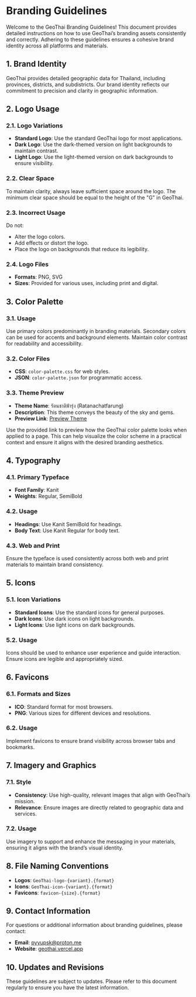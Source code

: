 # Branding Guidelines

Welcome to the GeoThai Branding Guidelines! This document provides detailed instructions on how to use GeoThai’s branding assets consistently and correctly. Adhering to these guidelines ensures a cohesive brand identity across all platforms and materials.

## 1. Brand Identity

GeoThai provides detailed geographic data for Thailand, including provinces, districts, and subdistricts. Our brand identity reflects our commitment to precision and clarity in geographic information.

## 2. Logo Usage

### 2.1. Logo Variations

- **Standard Logo**: Use the standard GeoThai logo for most applications.
- **Dark Logo**: Use the dark-themed version on light backgrounds to maintain contrast.
- **Light Logo**: Use the light-themed version on dark backgrounds to ensure visibility.

### 2.2. Clear Space

To maintain clarity, always leave sufficient space around the logo. The minimum clear space should be equal to the height of the "G" in GeoThai.

### 2.3. Incorrect Usage

Do not:

- Alter the logo colors.
- Add effects or distort the logo.
- Place the logo on backgrounds that reduce its legibility.

### 2.4. Logo Files

- **Formats**: PNG, SVG
- **Sizes**: Provided for various uses, including print and digital.

## 3. Color Palette

### 3.1. Usage

Use primary colors predominantly in branding materials. Secondary colors can be used for accents and background elements. Maintain color contrast for readability and accessibility.

### 3.2. Color Files

- **CSS**: `color-palette.css` for web styles.
- **JSON**: `color-palette.json` for programmatic access.

### 3.3. Theme Preview

- **Theme Name**: รัตนชาติฟ้ารุ่ง (Ratanachatfarung)
- **Description**: This theme conveys the beauty of the sky and gems.
- **Preview Link**: [Preview Theme](https://ui.jln.dev/theme/6uYLhSPK85m3ZPGs)

Use the provided link to preview how the GeoThai color palette looks when applied to a page. This can help visualize the color scheme in a practical context and ensure it aligns with the desired branding aesthetics.

## 4. Typography

### 4.1. Primary Typeface

- **Font Family**: Kanit
- **Weights**: Regular, SemiBold

### 4.2. Usage

- **Headings**: Use Kanit SemiBold for headings.
- **Body Text**: Use Kanit Regular for body text.

### 4.3. Web and Print

Ensure the typeface is used consistently across both web and print materials to maintain brand consistency.

## 5. Icons

### 5.1. Icon Variations

- **Standard Icons**: Use the standard icons for general purposes.
- **Dark Icons**: Use dark icons on light backgrounds.
- **Light Icons**: Use light icons on dark backgrounds.

### 5.2. Usage

Icons should be used to enhance user experience and guide interaction. Ensure icons are legible and appropriately sized.

## 6. Favicons

### 6.1. Formats and Sizes

- **ICO**: Standard format for most browsers.
- **PNG**: Various sizes for different devices and resolutions.

### 6.2. Usage

Implement favicons to ensure brand visibility across browser tabs and bookmarks.

## 7. Imagery and Graphics

### 7.1. Style

- **Consistency**: Use high-quality, relevant images that align with GeoThai’s mission.
- **Relevance**: Ensure images are directly related to geographic data and services.

### 7.2. Usage

Use imagery to support and enhance the messaging in your materials, ensuring it aligns with the brand’s visual identity.

## 8. File Naming Conventions

- **Logos**: `GeoThai-logo-{variant}.{format}`
- **Icons**: `GeoThai-icon-{variant}.{format}`
- **Favicons**: `favicon-{size}.{format}`

## 9. Contact Information

For questions or additional information about branding guidelines, please contact:

- **Email**: pyyupsk@proton.me
- **Website**: [geothai.vercel.app](https://geothai.vercel.app/)

## 10. Updates and Revisions

These guidelines are subject to updates. Please refer to this document regularly to ensure you have the latest information.
